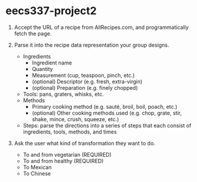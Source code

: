 # eecs337-project2

1. Accept the URL of a recipe from AllRecipes.com, and programmatically fetch the page.

2. Parse it into the recipe data representation your group designs.
   - Ingredients
      - Ingredient name
      - Quantity
      - Measurement (cup, teaspoon, pinch, etc.)
      - (optional) Descriptor (e.g. fresh, extra-virgin)
      - (optional) Preparation (e.g. finely chopped)
   - Tools: pans, graters, whisks, etc.
   - Methods
      - Primary cooking method (e.g. sauté, broil, boil, poach, etc.)
      - (optional) Other cooking methods used (e.g. chop, grate, stir, shake, mince, crush, squeeze, etc.)
   - Steps: parse the directions into a series of steps that each consist of ingredients, tools, methods, and times

3. Ask the user what kind of transformation they want to do.
   - To and from vegetarian (REQUIRED)
   - To and from healthy (REQUIRED)
   - To Mexican
   - To Chinese



